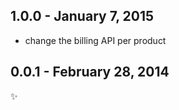 
1.0.0 - January 7, 2015
-------------------------
- change the billing API per product

0.0.1 - February 28, 2014
-------------------------
:sparkles:
